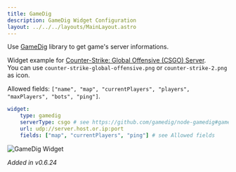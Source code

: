 ```yaml
---
title: GameDig
description: GameDig Widget Configuration
layout: ../../../layouts/MainLayout.astro
---
```


Use [GameDig](https://www.npmjs.com/package/gamedig) library to get game's server informations.

Widget example for [Counter-Strike: Global Offensive (CSGO) Server](https://developer.valvesoftware.com/wiki/Counter-Strike:_Global_Offensive/Dedicated_Servers).\
You can use `counter-strike-global-offensive.png` or `counter-strike-2.png` as icon.

Allowed fields: `["name", "map", "currentPlayers", "players", "maxPlayers", "bots", "ping"]`.

```yaml
widget:
    type: gamedig
    serverType: csgo # see https://github.com/gamedig/node-gamedig#games-list
    url: udp://server.host.or.ip:port
    fields: ["map", "currentPlayers", "ping"] # see Allowed fields
```

<img alt="GameDig Widget" src="https://github-production-user-asset-6210df.s3.amazonaws.com/18687289/256046577-f973503b-d309-493b-b88b-03a518c611bc.png">

*Added in v0.6.24*

